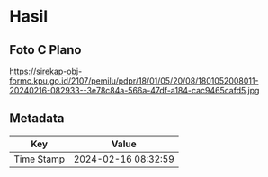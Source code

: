 # Hasil

## Foto C Plano

https://sirekap-obj-formc.kpu.go.id/2107/pemilu/pdpr/18/01/05/20/08/1801052008011-20240216-082933--3e78c84a-566a-47df-a184-cac9465cafd5.jpg


## Metadata

| Key        | Value               |
| ---------- | ------------------- |
| Time Stamp | 2024-02-16 08:32:59 |



